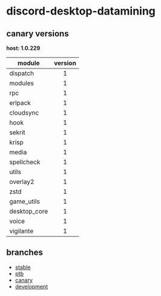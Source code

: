 # discord-desktop-datamining

## canary versions

**host: 1.0.229**

| module | version |
| ------ | :-----: |
| dispatch | 1 |
| modules | 1 |
| rpc | 1 |
| erlpack | 1 |
| cloudsync | 1 |
| hook | 1 |
| sekrit | 1 |
| krisp | 1 |
| media | 1 |
| spellcheck | 1 |
| utils | 1 |
| overlay2 | 1 |
| zstd | 1 |
| game_utils | 1 |
| desktop_core | 1 |
| voice | 1 |
| vigilante | 1 |

## branches

- [stable](https://github.com/OpenAsar/discord-desktop-datamining/tree/stable)
- [ptb](https://github.com/OpenAsar/discord-desktop-datamining/tree/ptb)
- [canary](https://github.com/OpenAsar/discord-desktop-datamining/tree/canary)
- [development](https://github.com/OpenAsar/discord-desktop-datamining/tree/development)
